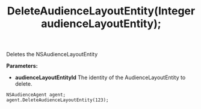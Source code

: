 ﻿---
uid: crmscript_ref_NSAudienceAgent_DeleteAudienceLayoutEntity
title: DeleteAudienceLayoutEntity(Integer audienceLayoutEntity);
intellisense: NSAudienceAgent.DeleteAudienceLayoutEntity
keywords: NSAudienceAgent, DeleteAudienceLayoutEntity
so.topic: reference
---

Deletes the NSAudienceLayoutEntity
  
**Parameters:**
 - **audienceLayoutEntityId** The identity of the AudienceLayoutEntity to delete.

```crmscript
NSAudienceAgent agent;
agent.DeleteAudienceLayoutEntity(123);
```

